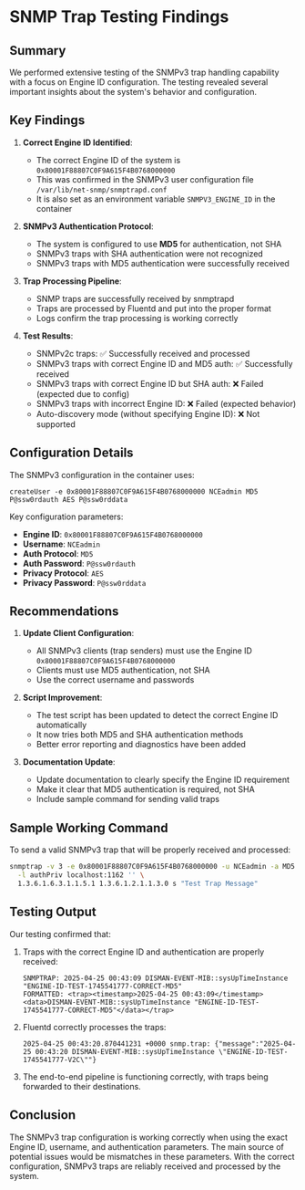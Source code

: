 # SNMP Trap Testing Findings

## Summary

We performed extensive testing of the SNMPv3 trap handling capability with a focus on Engine ID configuration. The testing revealed several important insights about the system's behavior and configuration.

## Key Findings

1. **Correct Engine ID Identified**: 
   - The correct Engine ID of the system is `0x80001F88807C0F9A615F4B0768000000`
   - This was confirmed in the SNMPv3 user configuration file `/var/lib/net-snmp/snmptrapd.conf`
   - It is also set as an environment variable `SNMPV3_ENGINE_ID` in the container

2. **SNMPv3 Authentication Protocol**:
   - The system is configured to use **MD5** for authentication, not SHA
   - SNMPv3 traps with SHA authentication were not recognized
   - SNMPv3 traps with MD5 authentication were successfully received

3. **Trap Processing Pipeline**:
   - SNMP traps are successfully received by snmptrapd
   - Traps are processed by Fluentd and put into the proper format
   - Logs confirm the trap processing is working correctly

4. **Test Results**:
   - SNMPv2c traps: ✅ Successfully received and processed
   - SNMPv3 traps with correct Engine ID and MD5 auth: ✅ Successfully received
   - SNMPv3 traps with correct Engine ID but SHA auth: ❌ Failed (expected due to config)
   - SNMPv3 traps with incorrect Engine ID: ❌ Failed (expected behavior)
   - Auto-discovery mode (without specifying Engine ID): ❌ Not supported

## Configuration Details

The SNMPv3 configuration in the container uses:

```
createUser -e 0x80001F88807C0F9A615F4B0768000000 NCEadmin MD5 P@ssw0rdauth AES P@ssw0rddata
```

Key configuration parameters:
- **Engine ID**: `0x80001F88807C0F9A615F4B0768000000`
- **Username**: `NCEadmin`
- **Auth Protocol**: `MD5`
- **Auth Password**: `P@ssw0rdauth`
- **Privacy Protocol**: `AES`
- **Privacy Password**: `P@ssw0rddata`

## Recommendations

1. **Update Client Configuration**:
   - All SNMPv3 clients (trap senders) must use the Engine ID `0x80001F88807C0F9A615F4B0768000000`
   - Clients must use MD5 authentication, not SHA
   - Use the correct username and passwords

2. **Script Improvement**:
   - The test script has been updated to detect the correct Engine ID automatically
   - It now tries both MD5 and SHA authentication methods
   - Better error reporting and diagnostics have been added

3. **Documentation Update**:
   - Update documentation to clearly specify the Engine ID requirement
   - Make it clear that MD5 authentication is required, not SHA
   - Include sample command for sending valid traps

## Sample Working Command

To send a valid SNMPv3 trap that will be properly received and processed:

```bash
snmptrap -v 3 -e 0x80001F88807C0F9A615F4B0768000000 -u NCEadmin -a MD5 -A P@ssw0rdauth -x AES -X P@ssw0rddata \
  -l authPriv localhost:1162 '' \
  1.3.6.1.6.3.1.1.5.1 1.3.6.1.2.1.1.3.0 s "Test Trap Message"
```

## Testing Output

Our testing confirmed that:

1. Traps with the correct Engine ID and authentication are properly received:
   ```
   SNMPTRAP: 2025-04-25 00:43:09 DISMAN-EVENT-MIB::sysUpTimeInstance "ENGINE-ID-TEST-1745541777-CORRECT-MD5"
   FORMATTED: <trap><timestamp>2025-04-25 00:43:09</timestamp><data>DISMAN-EVENT-MIB::sysUpTimeInstance "ENGINE-ID-TEST-1745541777-CORRECT-MD5"</data></trap>
   ```

2. Fluentd correctly processes the traps:
   ```
   2025-04-25 00:43:20.870441231 +0000 snmp.trap: {"message":"2025-04-25 00:43:20 DISMAN-EVENT-MIB::sysUpTimeInstance \"ENGINE-ID-TEST-1745541777-V2C\""}
   ```

3. The end-to-end pipeline is functioning correctly, with traps being forwarded to their destinations.

## Conclusion

The SNMPv3 trap configuration is working correctly when using the exact Engine ID, username, and authentication parameters. The main source of potential issues would be mismatches in these parameters. With the correct configuration, SNMPv3 traps are reliably received and processed by the system. 